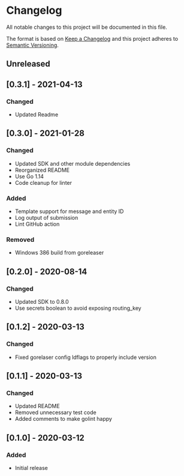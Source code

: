 # Changelog
All notable changes to this project will be documented in this file.

The format is based on [Keep a Changelog](http://keepachangelog.com/en/1.0.0/)
and this project adheres to [Semantic
Versioning](http://semver.org/spec/v2.0.0.html).

## Unreleased

## [0.3.1] - 2021-04-13

### Changed
- Updated Readme

## [0.3.0] - 2021-01-28

### Changed
- Updated SDK and other module dependencies
- Reorganized README
- Use Go 1.14
- Code cleanup for linter

### Added
- Template support for message and entity ID
- Log output of submission
- Lint GitHub action

### Removed
- Windows 386 build from goreleaser

## [0.2.0] - 2020-08-14

### Changed
- Updated SDK to 0.8.0
- Use secrets boolean to avoid exposing routing_key

## [0.1.2] - 2020-03-13

### Changed
- Fixed gorelaser config ldflags to properly include version

## [0.1.1] - 2020-03-13

### Changed
- Updated README
- Removed unnecessary test code
- Added comments to make golint happy

## [0.1.0] - 2020-03-12

### Added
- Initial release
